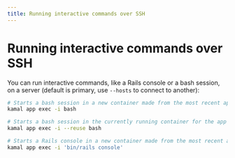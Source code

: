 ```yaml
---
title: Running interactive commands over SSH
---
```


# Running interactive commands over SSH

You can run interactive commands, like a Rails console or a bash session, on a server (default is primary, use `--hosts` to connect to another):

```bash
# Starts a bash session in a new container made from the most recent app image
kamal app exec -i bash

# Starts a bash session in the currently running container for the app
kamal app exec -i --reuse bash

# Starts a Rails console in a new container made from the most recent app image
kamal app exec -i 'bin/rails console'
```
